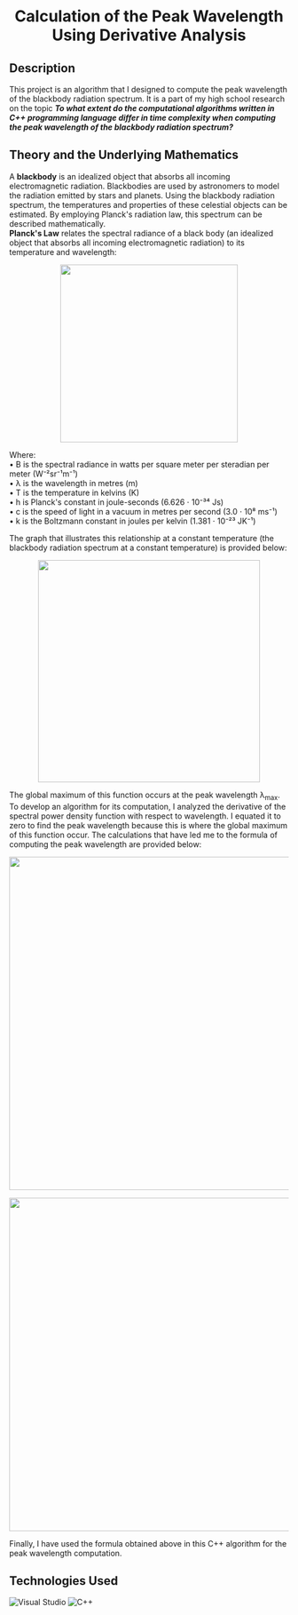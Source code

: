 <h1 align="center">Calculation of the Peak Wavelength Using Derivative Analysis</h1>

<h2>Description</h2>
This project is an algorithm that I designed to compute the peak wavelength of the blackbody radiation spectrum. It is a part of my high school research on the topic <strong><em>To what extent do the computational algorithms written in C++ programming language differ in time complexity when computing the peak wavelength of the blackbody radiation spectrum?</strong></em> <br>

<h2>Theory and the Underlying Mathematics</h2>
A <b>blackbody</b> is an idealized object that absorbs all incoming electromagnetic radiation. Blackbodies are used by astronomers to model the radiation emitted by stars and planets. Using the blackbody radiation spectrum, the temperatures and properties of these celestial objects can be estimated. By employing Planck's radiation law, this spectrum can be described mathematically. <br>
<b>Planck's Law</b> relates the spectral radiance of a black body (an idealized object that absorbs all incoming electromagnetic radiation) to its temperature and wavelength:

<p align="center">
<img src="https://github.com/MariaChemerys/Calculation_of_the_Peak_Wavelength_of_the_Blackbody_Radiation_Spectrum_Using_Derivative_Analysis/blob/master/Planck's%20Law.png?raw=true" width="320" height=auto />
</p>

Where:<br>
• B is the spectral radiance in watts per square meter per steradian per meter (W⁻²sr⁻¹m⁻¹)<br>
• λ is the wavelength in metres (m)<br>
• T is the temperature in kelvins (K)<br>
• h is Planck's constant in joule-seconds (6.626 ⋅ 10⁻³⁴ Js)<br>
• c is the speed of light in a vacuum in metres per second (3.0 ⋅ 10⁸ ms⁻¹)<br>
• k is the Boltzmann constant in joules per kelvin (1.381 ⋅ 10⁻²³ JK⁻¹)<br>

The graph that illustrates this relationship at a constant temperature (the blackbody radiation spectrum at a constant temperature) is provided below:
<p align="center">
<img src="https://github.com/MariaChemerys/Calculation_of_the_Peak_Wavelength_of_the_Blackbody_Radiation_Spectrum_Using_Derivative_Analysis/blob/master/Blackbody%20Radiation%20Spectrum.png?raw=true" width="400" height=auto />
</p>

The global maximum of this function occurs at the peak wavelength λ<sub>max</sub>. To develop an algorithm for its computation, I analyzed the derivative of the spectral power density function with respect to wavelength. I equated it to zero to find the peak wavelength because this is where the global maximum of this function occur. The calculations that have led me to the formula of computing the peak wavelength are provided below:

<p align="center">
<img src="https://github.com/MariaChemerys/Calculation_of_the_Peak_Wavelength_of_the_Blackbody_Radiation_Spectrum_Using_Derivative_Analysis/blob/master/Calculations%20for%20computing%20the%20peak%20wavelength%20part%201.png?raw=true" width="600" height=auto />
</p>

<p align="center">
<img src="https://github.com/MariaChemerys/Calculation_of_the_Peak_Wavelength_of_the_Blackbody_Radiation_Spectrum_Using_Derivative_Analysis/blob/master/Calculations%20for%20computing%20the%20peak%20wavelength%20part%202.png?raw=true" width="600" height=auto />
</p>

Finally, I have used the formula obtained above in this C++ algorithm for the peak wavelength computation.
<h2>Technologies Used</h2>
<p align="left">
  <img src="https://img.shields.io/badge/Visual%20Studio-7509b0?style=for-the-badge" alt="Visual Studio" />
  <img src="https://img.shields.io/badge/C++-24b8f2?style=for-the-badge" alt="C++" />
</p>
